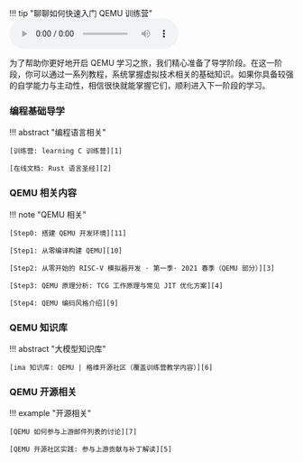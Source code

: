 !!! tip "聊聊如何快速入门 QEMU 训练营"
    ![type:audio](../audio/learning-qemu-guided.wav)

为了帮助你更好地开启 QEMU 学习之旅，我们精心准备了导学阶段。在这一阶段，你可以通过一系列教程，系统掌握虚拟技术相关的基础知识。如果你具备较强的自学能力与主动性，相信很快就能掌握它们，顺利进入下一阶段的学习。

### 编程基础导学

!!! abstract "编程语言相关"

    [训练营: learning C 训练营][1]

    [在线文档: Rust 语言圣经][2]

### QEMU 相关内容

!!! note "QEMU 相关"

    [Step0: 搭建 QEMU 开发环境][11]

    [Step1: 从零编译构建 QEMU][10]

    [Step2: 从零开始的 RISC-V 模拟器开发 · 第一季· 2021 春季（QEMU 部分）][3]

    [Step3: QEMU 原理分析: TCG 工作原理与常见 JIT 优化方案][4]

    [Step4: QEMU 编码风格介绍][9]

### QEMU 知识库

!!! abstract "大模型知识库"

    [ima 知识库: QEMU | 格维开源社区（覆盖训练营教学内容）][6]

### QEMU 开源相关

!!! example "开源相关"

    [QEMU 如何参与上游邮件列表的讨论][7]

    [QEMU 开源社区实践: 参与上游贡献与补丁解读][5]


[1]: https://opencamp.ai/C/camp/2025/register?code=cMJBju7dp5cTR
[2]: https://course.rs/about-book.html
[3]: https://www.bilibili.com/video/BV12Z4y1c74c/?vd_source=32a59d44033b6a74e27f55b17e7b394d&spm_id_from=333.788.videopod.episodes&p=5
[4]: https://www.bilibili.com/video/BV1PmSEYtETA/
[5]: https://www.bilibili.com/video/BV11Cq6YxE8U
[6]: https://ima.qq.com/wiki/?shareId=70cb647d4024402dccc94b947c210de2e5c65c68559c166da7ee1a3d9a714e5e
[7]: https://oss.hust.openatom.club/ch3/sec4/1-qemu-send-email/
[8]: https://www.qemu.org/docs/master/
[9]: https://qemu.readthedocs.io/en/v10.0.3/devel/style.html
[10]: https://qemu.readthedocs.io/en/v10.0.3/devel/build-system.html
[11]: https://qemu.readthedocs.io/en/v10.0.3/devel/build-environment.html
